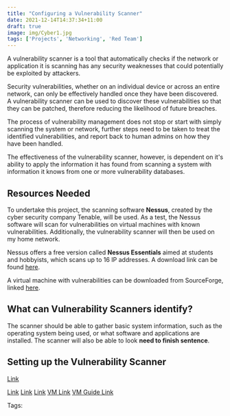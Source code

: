```yaml
---
title: "Configuring a Vulnerability Scanner"
date: 2021-12-14T14:37:34+11:00
draft: true
image: img/Cyber1.jpg
tags: ['Projects', 'Networking', 'Red Team']
---
```


A vulnerability scanner is a tool that automatically checks if the network or application it is scanning has any security weaknesses that could potentially be exploited by attackers.

Security vulnerabilities, whether on an individual device or across an entire network, can only be effectively handled once they have been discovered. A vulnerability scanner can be used to discover these vulnerabilities so that they can be patched, therefore reducing the likelihood of future breaches.

The process of vulnerability management does not stop or start with simply scanning the system or network, further steps need to be taken to treat the identified vulnerabilities, and report back to human admins on how they have been handled.

The effectiveness of the vulnerability scanner, however, is dependent on it's ability to apply the information it has found from scanning a system with information it knows from one or more vulnerability databases.

## Resources Needed

To undertake this project, the scanning software **Nessus**, created by the cyber security company Tenable, will be used. As a test, the Nessus software will scan for vulnerabilities on virtual machines with known vulnerabilities. Additionally, the vulnerability scanner will then be used on my home network.

Nessus offers a free version called **Nessus Essentials** aimed at students and hobbyists, which scans up to 16 IP addresses. A download link can be found [here](https://www.tenable.com/products/nessus).

A virtual machine with vulnerabilities can be downloaded from SourceForge, linked [here](https://sourceforge.net/directory/os:windows/?q=vulnerable+machine).

## What can Vulnerability Scanners identify?

The scanner should be able to gather basic system information, such as the operating system being used, or what software and applications are installed. The scanner will also be able to look **need to finish sentence**.

## Setting up the Vulnerability Scanner

[Link](https://cybercademy.org/setup-a-vulnerability-scanner-project-overview/)

[Link](https://www.securitymetrics.com/learn/vulnerability-scanning-101)
[Link](https://www.csoonline.com/article/3537230/what-are-vulnerability-scanners-and-how-do-they-work.html)
[Link](https://www.esecurityplanet.com/networks/vulnerability-scanning-what-it-is-and-how-to-do-it-right/)
[VM Link](https://sourceforge.net/projects/metasploitable/)
[VM Guide Link](https://docs.rapid7.com/metasploit/metasploitable-2-exploitability-guide/)

Tags:
